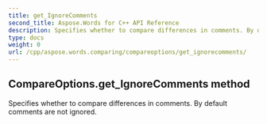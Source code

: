 ```yaml
---
title: get_IgnoreComments
second_title: Aspose.Words for C++ API Reference
description: Specifies whether to compare differences in comments. By default comments are not ignored. 
type: docs
weight: 0
url: /cpp/aspose.words.comparing/compareoptions/get_ignorecomments/
---
```

## CompareOptions.get_IgnoreComments method


Specifies whether to compare differences in comments. By default comments are not ignored. 

